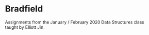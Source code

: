# Bradfield

Assignments from the January / February 2020 Data Structures class taught by Elliott Jin.